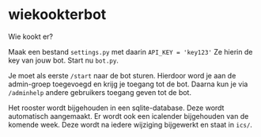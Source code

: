 # wiekookterbot
Wie kookt er?

Maak een bestand `settings.py` met daarin `API_KEY = 'key123'` Ze hierin de key van jouw bot. Start nu `bot.py`.

Je moet als eerste `/start` naar de bot sturen. Hierdoor word je aan de admin-groep toegevoegd en krijg je toegang tot de bot. Daarna kun je via `/adminhelp` andere gebruikers toegang geven tot de bot.

Het rooster wordt bijgehouden in een sqlite-database. Deze wordt automatisch aangemaakt. Er wordt ook een icalender bijgehouden van de komende week. Deze wordt na iedere wijziging bijgewerkt en staat in `ics/`.
